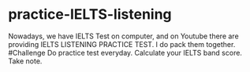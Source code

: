 # practice-IELTS-listening
Nowadays, we have IELTS Test on computer, and on Youtube there are providing IELTS LISTENING PRACTICE TEST. I do pack them together. 
#Challenge 
Do practice test everyday.
Calculate your IELTS band score.
Take note.

